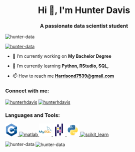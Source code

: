 <h1 align="center">Hi 👋, I'm Hunter Davis</h1>
<h3 align="center">A passionate data scientist student</h3>

<p align="left"> <img src="https://komarev.com/ghpvc/?username=hunter-data&label=Profile%20views&color=0e75b6&style=flat" alt="hunter-data" /> </p>

<p align="left"> <a href="https://github.com/ryo-ma/github-profile-trophy"><img src="https://github-profile-trophy.vercel.app/?username=hunter-data" alt="hunter-data" /></a> </p>

- 🔭 I’m currently working on **My Bachelor Degree**

- 🌱 I’m currently learning **Python, RStudio, SQL,**

- 📫 How to reach me **Harrisond7539@gmail.com**

<h3 align="left">Connect with me:</h3>
<p align="left">
<a href="https://linkedin.com/in/hunterhdavis" target="blank"><img align="center" src="https://raw.githubusercontent.com/rahuldkjain/github-profile-readme-generator/master/src/images/icons/Social/linked-in-alt.svg" alt="hunterhdavis" height="30" width="40" /></a>
<a href="https://kaggle.com/hunterhdavis" target="blank"><img align="center" src="https://raw.githubusercontent.com/rahuldkjain/github-profile-readme-generator/master/src/images/icons/Social/kaggle.svg" alt="hunterhdavis" height="30" width="40" /></a>
</p>

<h3 align="left">Languages and Tools:</h3>
<p align="left"> <a href="https://www.w3schools.com/cpp/" target="_blank" rel="noreferrer"> <img src="https://raw.githubusercontent.com/devicons/devicon/master/icons/cplusplus/cplusplus-original.svg" alt="cplusplus" width="40" height="40"/> </a> <a href="https://www.mathworks.com/" target="_blank" rel="noreferrer"> <img src="https://upload.wikimedia.org/wikipedia/commons/2/21/Matlab_Logo.png" alt="matlab" width="40" height="40"/> </a> <a href="https://www.mysql.com/" target="_blank" rel="noreferrer"> <img src="https://raw.githubusercontent.com/devicons/devicon/master/icons/mysql/mysql-original-wordmark.svg" alt="mysql" width="40" height="40"/> </a> <a href="https://pandas.pydata.org/" target="_blank" rel="noreferrer"> <img src="https://raw.githubusercontent.com/devicons/devicon/2ae2a900d2f041da66e950e4d48052658d850630/icons/pandas/pandas-original.svg" alt="pandas" width="40" height="40"/> </a> <a href="https://www.python.org" target="_blank" rel="noreferrer"> <img src="https://raw.githubusercontent.com/devicons/devicon/master/icons/python/python-original.svg" alt="python" width="40" height="40"/> </a> <a href="https://scikit-learn.org/" target="_blank" rel="noreferrer"> <img src="https://upload.wikimedia.org/wikipedia/commons/0/05/Scikit_learn_logo_small.svg" alt="scikit_learn" width="40" height="40"/> </a> </p>

<p><img align="left" src="https://github-readme-stats.vercel.app/api/top-langs?username=hunter-data&show_icons=true&locale=en&layout=compact" alt="hunter-data" /></p>

<p>&nbsp;<img align="center" src="https://github-readme-stats.vercel.app/api?username=hunter-data&show_icons=true&locale=en" alt="hunter-data" /></p>

